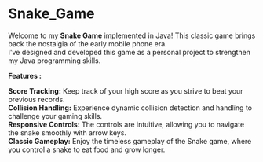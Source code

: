 # Snake_Game

Welcome to my <b>Snake Game</b> implemented in Java! This classic game brings back the nostalgia of the early mobile phone era. 
<br>
I've designed and developed this game as a personal project to strengthen my Java programming skills.


<b>Features :</b>

<b>Score Tracking:</b> Keep track of your high score as you strive to beat your previous records.
<br>
<b>Collision Handling:</b> Experience dynamic collision detection and handling to challenge your gaming skills.
<br>
<b>Responsive Controls:</b> The controls are intuitive, allowing you to navigate the snake smoothly with arrow keys.
<br>
<b>Classic Gameplay:</b> Enjoy the timeless gameplay of the Snake game, where you control a snake to eat food and grow longer.


